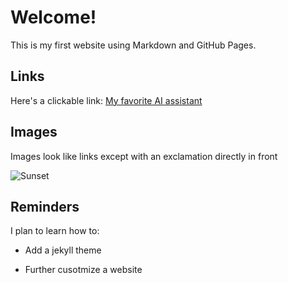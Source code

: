 # Welcome! 

This is my first website using Markdown and GitHub Pages.

## Links 

Here's a clickable link: [My favorite AI assistant](www.chatpgt.com)

## Images

Images look like links except with an exclamation directly in front

![Sunset](https://t4.ftcdn.net/jpg/01/04/78/75/360_F_104787586_63vz1PkylLEfSfZ08dqTnqJqlqdq0eXx.jpg)

## Reminders

I plan to learn how to: 

- Add a jekyll theme

- Further cusotmize a website

